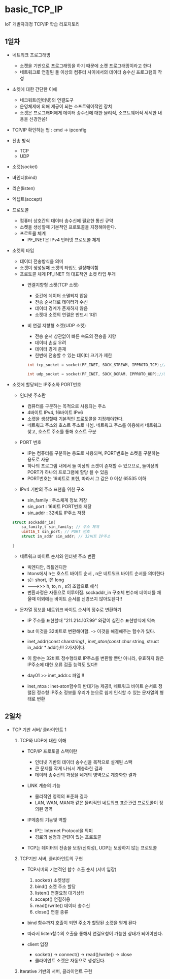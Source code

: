 # basic_TCP_IP
IoT 개발자과정 TCP/IP 학습 리포지토리



## 1일차
- 네트워크 프로그래밍
    - 소켓을 기반으로 프로그래밍을 하기 때문에 소켓 프로그래밍이라고 한다
    - 네트워크로 연결된 둘 이상의 컴퓨터 사이에서의 데이터 송수신 프로그램의 작성

- 소켓에 대한 간단한 이해
    - 네크워트(인터넷)의 연결도구
    - 운영체제에 의해 제공이 되는 소프트웨어적인 장치
    - 소켓은 프로그래머에게 데이터 송수신에 대한 물리적, 소프트웨어적 세세한 내용을 신경안씀!
- TCP/IP 확인하는 법 : cmd -> ipconfig
- 전송 방식 
    - TCP
    - UDP

- 소켓(socket)
- 바인더(bind)
- 리슨(listen)
- 엑셉트(accept)

- 프로토콜
    - 컴퓨터 상호간의 데이터 송수신에 필요한 통신 규약
    - 소켓을 생성할때 기본적인 프로토콜을 지정해야한다.
    - 프로토콜 체계
        - PF_INET은 IPv4 인터넷 프로토콜 체계

- 소켓의 타입
    - 데이터 전송방식을 의미
    - 소켓이 생성될때 소켓의 타입도 결정해야함
    - 프로토콜 체계 PF_INET 의 대표적인 소켓 타입 두개
        - 연결지향형 소켓(TCP 소켓)
            - 중간에 데이터 소멸되지 않음
            - 전송 순서대로 데이터가 수신
            - 데이터 경계가 존재하지 않음
            - 소켓대 소켓의 연결은 반드시 1대1
        - 비 연결 지향형 소켓(UDP 소켓)
            - 전송 순서 상관없이 빠른 속도의 전송을 지향
            - 데이터 손실 우려
            - 데이터 경계 존재
            - 한번에 전송할 수 있는 데이터 크기가 제한

            ```c
            int tcp_socket = socket(PF_INET, SOCK_STREAM, IPPROTO_TCP);//TCP

            int udp_socket = socket(PF_INET, SOCK_DGRAM, IPPROTO_UDP);//UDP
            ```
- 소켓에 할당되는 IP주소와 PORT번호
    - 인터넷 주소란
        - 컴퓨터를 구분하는 목적으로 사용되는 주소
        - 4바이트 IPv4, 16바이트 IPv6
        - 소켓을 생성할때 기본적인 프로토콜을 지정해야한다.
        - 네트워크 주소와 호스트 주소로 나뉨. 네트워크 주소를 이용해서 네트워크 찾고, 호스트 주소를 통해 호스트 구분 

    - PORT 번호
        - IP는 컴퓨터를 구분하는 용도로 사용되며, PORT번호는 소켓을 구분하는 용도로 사용
        - 하나의 프로그램 내에서 둘 이상의 소켓이 존재할 수 있으므로, 둘이상의 PORT가 하나의 프로그램에 할당 될 수 있음
        - PORT번호는 16비트로 표현, 따라서 그 값은 0 이상 65535 이하

    - IPv4 기반의 주소 표현을 위한 구조
        - sin_family : 주소체계 정보 저장
        - sin_port : 16비트 PORT번호 저장
        - sin_addr : 32비트 IP주소 저장


    ```c
    struct sockaddr_in{
        sa_family_t sin_family; // 주소 체계 
        uint16_t sin_port; // PORT 번호
        struct in_addr sin_addr; // 32비트 IP주소
        
    }
    ```
    - 네트워크 바이트 순서와 인터넷 주소 변환
        - 빅엔디안, 리틀엔디안
        - htons에서 h는 호스트 바이트 순서 , n은 네트워크 바이트 순서를 의미한다
        - s는 short, l은 long 
        - --->>> h, to, n , s의 조합으로 해석
        - 변환과정은 자동으로 이루어짐. sockaddr_in 구조체 변수에 데이터를 채울때 이외에는 바이트 순서를 신경쓰지 않아도된다!!

    - 문자열 정보를 네트워크 바이트 순서의 정수로 변환하기
        - IP 주소를 표현할때 "211.214.107.99" 와같이 십진수 표현방식에 익숙
        - but 이것을 32비트로 변환해야함. -> 이것을 해결해주는 함수가 있다.
        - inet_addr(const char*string) , inet_aton(const char* string, struct in_addr * addr);!!! 2가지이다.
        - 이 함수는 32비트 정수형태로 IP주소를 변환할 뿐만 아니라, 유효하지 않은 IP주소에 대한 오류 검출 능력도 있다!!
        - day01 >> inet_addr.c 파일 !!

        - inet_ntoa : inet-aton함수의 반대기능 제공!!, 네트워크 바이트 순서로 정렬된 정수형 IP주소 정보를 우리가 눈으로 쉽게 인식할 수 있는 문자열의 형태로 변환

## 2일차

- TCP 기반 서버/ 클라이언트 1
    1. TCP와 UDP에 대한 이해
        - TCP/IP 프로토콜 스택이란
            - 인터넷 기반의 데이터 송수신을 목적으로 설계된 스택
            - 큰 문제를 작게 나눠서 계층화한 결과
            - 데이터 송수신의 과정을 네개의 영역으로 계층화한 결과

        - LINK 계층의 기능
            - 물리적인 영역의 표준화 결과
            - LAN, WAN, MAN과 같은 물리적인 네트워크 표준관련 프로토콜이 정의된 영역

        - IP계층의 기능및 역할
            - IP는 Internet Protocol을 의미
            - 경로의 설정과 관련이 있는 프로토콜

        - TCP는 데이터의 전송을 보장(신뢰성), UDP는 보장하지 않는 프로토콜

    2. TCP기반 서버, 클리아언트의 구현
        - TCP서버의 기본적인 함수 호출 순서 (서버 입장)
            1. socket() 소켓생성
            2. bind() 소켓 주소 할당
            3. listen() 연결요청 대기상태
            4. accept() 연결허용
            5. read()/write() 데이터 송수신
            6. close() 연결 종류
        - bind 함수까지 호출이 되면 주소가 할당된 소켓을 얻게 된다
        - 따라서 listen함수의 호출을 통해서 연결요청이 가능한 상태가 되어야한다.

        - client 입장
            - socket() -> connect() -> read()/write() -> close
            - 클라이언트 소켓은 자동으로 생성된다.

    3. Iterative 기반의 서버, 클라이언트 구현